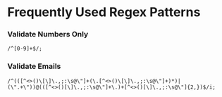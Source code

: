 # Frequently Used Regex Patterns

### Validate Numbers Only

```
/^[0-9]+$/;
```

### Validate Emails

```
/^(([^<>()\[\]\.,;:\s@\"]+(\.[^<>()\[\]\.,;:\s@\"]+)*)|(\".+\"))@(([^<>()[\]\.,;:\s@\"]+\.)+[^<>()[\]\.,;:\s@\"]{2,})$/i;
```
